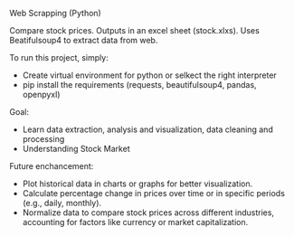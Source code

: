 Web Scrapping (Python)

Compare stock prices.
Outputs in an excel sheet (stock.xlxs).
Uses Beatifulsoup4 to extract data from web.

To run this project, simply:
- Create virtual environment for python or selkect the right interpreter
- pip install the requirements (requests, beautifulsoup4, pandas, openpyxl)

Goal:
- Learn data extraction, analysis and visualization, data cleaning and processing
- Understanding Stock Market

Future enchancement:
- Plot historical data in charts or graphs for better visualization.
- Calculate percentage change in prices over time or in specific periods (e.g., daily, monthly).
- Normalize data to compare stock prices across different industries, accounting for factors like currency or market capitalization.
